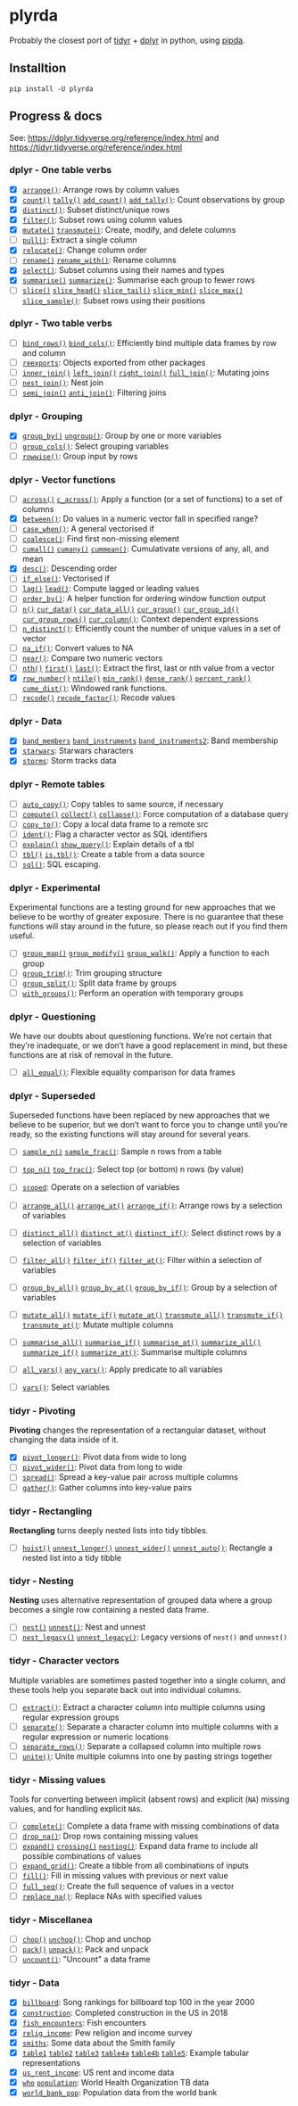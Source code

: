 # plyrda

Probably the closest port of [tidyr][1] + [dplyr][2] in python, using [pipda][3].

## Installtion

```shell
pip install -U plyrda
```

## Progress & docs

See: https://dplyr.tidyverse.org/reference/index.html and https://tidyr.tidyverse.org/reference/index.html

### dplyr - One table verbs
- [x] [`arrange()`](https://pwwang.github.io/plyrda/reference/arrange): Arrange rows by column values
- [x] [`count()`](https://pwwang.github.io/plyrda/reference/count) [`tally()`](https://pwwang.github.io/plyrda/reference/count) [`add_count()`](https://pwwang.github.io/plyrda/reference/count) [`add_tally()`](https://pwwang.github.io/plyrda/reference/count): Count observations by group
- [x] [`distinct()`](https://pwwang.github.io/plyrda/reference/distinct): Subset distinct/unique rows
- [x] [`filter()`](https://pwwang.github.io/plyrda/reference/filter): Subset rows using column values
- [x] [`mutate()`](https://pwwang.github.io/plyrda/reference/mutate) [`transmute()`](https://pwwang.github.io/plyrda/reference/mutate): Create, modify, and delete columns
- [ ] [`pull()`](https://pwwang.github.io/plyrda/reference/pull): Extract a single column
- [x] [`relocate()`](https://pwwang.github.io/plyrda/reference/relocate): Change column order
- [ ] [`rename()`](https://pwwang.github.io/plyrda/reference/rename) [`rename_with()`](https://pwwang.github.io/plyrda/reference/rename): Rename columns
- [x] [`select()`](https://pwwang.github.io/plyrda/reference/select): Subset columns using their names and types
- [x] [`summarise()`](https://pwwang.github.io/plyrda/reference/summarise) [`summarize()`](https://pwwang.github.io/plyrda/reference/summarise): Summarise each group to fewer rows
- [ ] [`slice()`](https://pwwang.github.io/plyrda/reference/slice) [`slice_head()`](https://pwwang.github.io/plyrda/reference/slice) [`slice_tail()`](https://pwwang.github.io/plyrda/reference/slice) [`slice_min()`](https://pwwang.github.io/plyrda/reference/slice) [`slice_max()`](https://pwwang.github.io/plyrda/reference/slice) [`slice_sample()`](https://pwwang.github.io/plyrda/reference/slice): Subset rows using their positions

### dplyr - Two table verbs
- [ ] [`bind_rows()`](https://pwwang.github.io/plyrda/reference/bind) [`bind_cols()`](https://pwwang.github.io/plyrda/reference/bind): Efficiently bind multiple data frames by row and column
- [ ] [`reexports`](https://pwwang.github.io/plyrda/reference/reexports): Objects exported from other packages
- [ ] [`inner_join()`](https://pwwang.github.io/plyrda/reference/mutate-joins) [`left_join()`](https://pwwang.github.io/plyrda/reference/mutate-joins) [`right_join()`](https://pwwang.github.io/plyrda/reference/mutate-joins) [`full_join()`](https://pwwang.github.io/plyrda/reference/mutate-joins): Mutating joins
- [ ] [`nest_join()`](https://pwwang.github.io/plyrda/reference/nest_join): Nest join
- [ ] [`semi_join()`](https://pwwang.github.io/plyrda/reference/filter-joins) [`anti_join()`](https://pwwang.github.io/plyrda/reference/filter-joins): Filtering joins

### dplyr - Grouping
- [x] [`group_by()`](https://pwwang.github.io/plyrda/reference/group_by) [`ungroup()`](https://pwwang.github.io/plyrda/reference/group_by): Group by one or more variables
- [ ] [`group_cols()`](https://pwwang.github.io/plyrda/reference/group_cols): Select grouping variables
- [ ] [`rowwise()`](https://pwwang.github.io/plyrda/reference/rowwise): Group input by rows

### dplyr - Vector functions
- [ ] [`across()`](https://pwwang.github.io/plyrda/reference/across) [`c_across()`](https://pwwang.github.io/plyrda/reference/across): Apply a function (or a set of functions) to a set of columns
- [x] [`between()`](https://pwwang.github.io/plyrda/reference/between): Do values in a numeric vector fall in specified range?
- [ ] [`case_when()`](https://pwwang.github.io/plyrda/reference/case_when): A general vectorised if
- [ ] [`coalesce()`](https://pwwang.github.io/plyrda/reference/coalesce): Find first non-missing element
- [ ] [`cumall()`](https://pwwang.github.io/plyrda/reference/cumall) [`cumany()`](https://pwwang.github.io/plyrda/reference/cumall) [`cummean()`](https://pwwang.github.io/plyrda/reference/cumall): Cumulativate versions of any, all, and mean
- [x] [`desc()`](https://pwwang.github.io/plyrda/reference/desc): Descending order
- [ ] [`if_else()`](https://pwwang.github.io/plyrda/reference/if_else): Vectorised if
- [ ] [`lag()`](https://pwwang.github.io/plyrda/reference/lead-lag) [`lead()`](https://pwwang.github.io/plyrda/reference/lead-lag): Compute lagged or leading values
- [ ] [`order_by()`](https://pwwang.github.io/plyrda/reference/order_by): A helper function for ordering window function output
- [ ] [`n()`](https://pwwang.github.io/plyrda/reference/context) [`cur_data()`](https://pwwang.github.io/plyrda/reference/context) [`cur_data_all()`](https://pwwang.github.io/plyrda/reference/context) [`cur_group()`](https://pwwang.github.io/plyrda/reference/context) [`cur_group_id()`](https://pwwang.github.io/plyrda/reference/context) [`cur_group_rows()`](https://pwwang.github.io/plyrda/reference/context) [`cur_column()`](https://pwwang.github.io/plyrda/reference/context): Context dependent expressions
- [ ] [`n_distinct()`](https://pwwang.github.io/plyrda/reference/n_distinct): Efficiently count the number of unique values in a set of vector
- [ ] [`na_if()`](https://pwwang.github.io/plyrda/reference/na_if): Convert values to NA
- [ ] [`near()`](https://pwwang.github.io/plyrda/reference/near): Compare two numeric vectors
- [ ] [`nth()`](https://pwwang.github.io/plyrda/reference/nth) [`first()`](https://pwwang.github.io/plyrda/reference/nth) [`last()`](https://pwwang.github.io/plyrda/reference/nth): Extract the first, last or nth value from a vector
- [x] [`row_number()`](https://pwwang.github.io/plyrda/reference/ranking) [`ntile()`](https://pwwang.github.io/plyrda/reference/ranking) [`min_rank()`](https://pwwang.github.io/plyrda/reference/ranking) [`dense_rank()`](https://pwwang.github.io/plyrda/reference/ranking) [`percent_rank()`](https://pwwang.github.io/plyrda/reference/ranking) [`cume_dist()`](https://pwwang.github.io/plyrda/reference/ranking): Windowed rank functions.
- [ ] [`recode()`](https://pwwang.github.io/plyrda/reference/recode) [`recode_factor()`](https://pwwang.github.io/plyrda/reference/recode): Recode values

### dplyr - Data
- [x] [`band_members`](https://pwwang.github.io/plyrda/reference/band_members) [`band_instruments`](https://pwwang.github.io/plyrda/reference/band_members) [`band_instruments2`](https://pwwang.github.io/plyrda/reference/band_members): Band membership
- [x] [`starwars`](https://pwwang.github.io/plyrda/reference/starwars): Starwars characters
- [x] [`storms`](https://pwwang.github.io/plyrda/reference/storms): Storm tracks data

### dplyr - Remote tables
- [ ] [`auto_copy()`](https://pwwang.github.io/plyrda/reference/auto_copy): Copy tables to same source, if necessary
- [ ] [`compute()`](https://pwwang.github.io/plyrda/reference/compute) [`collect()`](https://pwwang.github.io/plyrda/reference/compute) [`collapse()`](https://pwwang.github.io/plyrda/reference/compute): Force computation of a database query
- [ ] [`copy_to()`](https://pwwang.github.io/plyrda/reference/copy_to): Copy a local data frame to a remote src
- [ ] [`ident()`](https://pwwang.github.io/plyrda/reference/ident): Flag a character vector as SQL identifiers
- [ ] [`explain()`](https://pwwang.github.io/plyrda/reference/explain) [`show_query()`](https://pwwang.github.io/plyrda/reference/explain): Explain details of a tbl
- [ ] [`tbl()`](https://pwwang.github.io/plyrda/reference/tbl) [`is.tbl()`](https://pwwang.github.io/plyrda/reference/tbl): Create a table from a data source
- [ ] [`sql()`](https://pwwang.github.io/plyrda/reference/sql): SQL escaping.

### dplyr - Experimental

Experimental functions are a testing ground for new approaches that we believe to be worthy of greater exposure. There is no guarantee that these functions will stay around in the future, so please reach out if you find them useful.

- [ ] [`group_map()`](https://pwwang.github.io/plyrda/reference/group_map) [`group_modify()`](https://pwwang.github.io/plyrda/reference/group_map) [`group_walk()`](https://pwwang.github.io/plyrda/reference/group_map): Apply a function to each group
- [ ] [`group_trim()`](https://pwwang.github.io/plyrda/reference/group_trim): Trim grouping structure
- [ ] [`group_split()`](https://pwwang.github.io/plyrda/reference/group_split): Split data frame by groups
- [ ] [`with_groups()`](https://pwwang.github.io/plyrda/reference/with_groups): Perform an operation with temporary groups

### dplyr - Questioning


We have our doubts about questioning functions. We’re not certain that they’re inadequate, or we don’t have a good replacement in mind, but these functions are at risk of removal in the future.

- [ ] [`all_equal()`](https://pwwang.github.io/plyrda/reference/all_equal): Flexible equality comparison for data frames

### dplyr - Superseded

Superseded functions have been replaced by new approaches that we believe to be superior, but we don’t want to force you to change until you’re ready, so the existing functions will stay around for several years.

- [ ] [`sample_n()`](https://pwwang.github.io/plyrda/reference/sample_n) [`sample_frac()`](https://pwwang.github.io/plyrda/reference/sample_n): Sample n rows from a table
- [ ] [`top_n()`](https://pwwang.github.io/plyrda/reference/top_n) [`top_frac()`](https://pwwang.github.io/plyrda/reference/top_n): Select top (or bottom) n rows (by value)
- [ ] [`scoped`](https://pwwang.github.io/plyrda/reference/scoped): Operate on a selection of variables
- [ ] [`arrange_all()`](https://pwwang.github.io/plyrda/reference/arrange_all) [`arrange_at()`](https://pwwang.github.io/plyrda/reference/arrange_all) [`arrange_if()`](https://pwwang.github.io/plyrda/reference/arrange_all): Arrange rows by a selection of variables
- [ ] [`distinct_all()`](https://pwwang.github.io/plyrda/reference/distinct_all) [`distinct_at()`](https://pwwang.github.io/plyrda/reference/distinct_all) [`distinct_if()`](https://pwwang.github.io/plyrda/reference/distinct_all): Select distinct rows by a selection of variables
- [ ] [`filter_all()`](https://pwwang.github.io/plyrda/reference/filter_all) [`filter_if()`](https://pwwang.github.io/plyrda/reference/filter_all) [`filter_at()`](https://pwwang.github.io/plyrda/reference/filter_all): Filter within a selection of variables
- [ ] [`group_by_all()`](https://pwwang.github.io/plyrda/reference/group_by_all) [`group_by_at()`](https://pwwang.github.io/plyrda/reference/group_by_all) [`group_by_if()`](https://pwwang.github.io/plyrda/reference/group_by_all): Group by a selection of variables
- [ ] [`mutate_all()`](https://pwwang.github.io/plyrda/reference/mutate_all) [`mutate_if()`](https://pwwang.github.io/plyrda/reference/mutate_all) [`mutate_at()`](https://pwwang.github.io/plyrda/reference/mutate_all) [`transmute_all()`](https://pwwang.github.io/plyrda/reference/mutate_all) [`transmute_if()`](https://pwwang.github.io/plyrda/reference/mutate_all) [`transmute_at()`](https://pwwang.github.io/plyrda/reference/mutate_all): Mutate multiple columns
- [ ] [`summarise_all()`](https://pwwang.github.io/plyrda/reference/summarise_all) [`summarise_if()`](https://pwwang.github.io/plyrda/reference/summarise_all) [`summarise_at()`](https://pwwang.github.io/plyrda/reference/summarise_all) [`summarize_all()`](https://pwwang.github.io/plyrda/reference/summarise_all) [`summarize_if()`](https://pwwang.github.io/plyrda/reference/summarise_all) [`summarize_at()`](https://pwwang.github.io/plyrda/reference/summarise_all): Summarise multiple columns
- [ ] [`all_vars()`](https://pwwang.github.io/plyrda/reference/all_vars) [`any_vars()`](https://pwwang.github.io/plyrda/reference/all_vars): Apply predicate to all variables
- [ ] [`vars()`](https://pwwang.github.io/plyrda/reference/vars): Select variables


### tidyr - Pivoting


**Pivoting** changes the representation of a rectangular dataset, without changing the data inside of it.

- [x] [`pivot_longer()`](htts://pwwang.github.io/plyrda/reference/pivot_longer): Pivot data from wide to long
- [ ] [`pivot_wider()`](htts://pwwang.github.io/plyrda/reference/pivot_wider): Pivot data from long to wide
- [ ] [`spread()`](htts://pwwang.github.io/plyrda/reference/spread): Spread a key-value pair across multiple columns
- [ ] [`gather()`](htts://pwwang.github.io/plyrda/reference/gather): Gather columns into key-value pairs

### tidyr - Rectangling


**Rectangling** turns deeply nested lists into tidy tibbles.

- [ ] [`hoist()`](htts://pwwang.github.io/plyrda/reference/hoist) [`unnest_longer()`](htts://pwwang.github.io/plyrda/reference/unnest_longer) [`unnest_wider()`](htts://pwwang.github.io/plyrda/reference/unnest_wider) [`unnest_auto()`](htts://pwwang.github.io/plyrda/reference/unnest_auto): Rectangle a nested list into a tidy tibble

### tidyr - Nesting


**Nesting** uses alternative representation of grouped data where a group becomes a single row containing a nested data frame.

- [ ] [`nest()`](htts://pwwang.github.io/plyrda/reference/nest) [`unnest()`](htts://pwwang.github.io/plyrda/reference/unnest): Nest and unnest
- [ ] [`nest_legacy()`](htts://pwwang.github.io/plyrda/reference/nest_legacy) [`unnest_legacy()`](htts://pwwang.github.io/plyrda/reference/unnest_legacy): Legacy versions of `nest()` and `unnest()`

### tidyr - Character vectors


Multiple variables are sometimes pasted together into a single column, and these tools help you separate back out into individual columns.

- [ ] [`extract()`](htts://pwwang.github.io/plyrda/reference/extract): Extract a character column into multiple columns using regular expression groups
- [ ] [`separate()`](htts://pwwang.github.io/plyrda/reference/separate): Separate a character column into multiple columns with a regular expression or numeric locations
- [ ] [`separate_rows()`](htts://pwwang.github.io/plyrda/reference/separate_rows): Separate a collapsed column into multiple rows
- [ ] [`unite()`](htts://pwwang.github.io/plyrda/reference/unite): Unite multiple columns into one by pasting strings together

### tidyr - Missing values


Tools for converting between implicit (absent rows) and explicit (`NA`) missing values, and for handling explicit `NA`s.

- [ ] [`complete()`](htts://pwwang.github.io/plyrda/reference/complete): Complete a data frame with missing combinations of data
- [ ] [`drop_na()`](htts://pwwang.github.io/plyrda/reference/drop_na): Drop rows containing missing values
- [ ] [`expand()`](htts://pwwang.github.io/plyrda/reference/expand) [`crossing()`](htts://pwwang.github.io/plyrda/reference/crossing) [`nesting()`](htts://pwwang.github.io/plyrda/reference/nesting): Expand data frame to include all possible combinations of values
- [ ] [`expand_grid()`](htts://pwwang.github.io/plyrda/reference/expand_grid): Create a tibble from all combinations of inputs
- [ ] [`fill()`](htts://pwwang.github.io/plyrda/reference/fill): Fill in missing values with previous or next value
- [ ] [`full_seq()`](htts://pwwang.github.io/plyrda/reference/full_seq): Create the full sequence of values in a vector
- [ ] [`replace_na()`](htts://pwwang.github.io/plyrda/reference/replace_na): Replace NAs with specified values

### tidyr - Miscellanea

- [ ] [`chop()`](htts://pwwang.github.io/plyrda/reference/chop) [`unchop()`](htts://pwwang.github.io/plyrda/reference/unchop): Chop and unchop
- [ ] [`pack()`](htts://pwwang.github.io/plyrda/reference/pack) [`unpack()`](htts://pwwang.github.io/plyrda/reference/unpack): Pack and unpack
- [ ] [`uncount()`](htts://pwwang.github.io/plyrda/reference/uncount): "Uncount" a data frame

### tidyr - Data

- [x] [`billboard`](htts://pwwang.github.io/plyrda/reference/billboard): Song rankings for billboard top 100 in the year 2000
- [x] [`construction`](htts://pwwang.github.io/plyrda/reference/construction): Completed construction in the US in 2018
- [x] [`fish_encounters`](htts://pwwang.github.io/plyrda/reference/fish_encounters): Fish encounters
- [x] [`relig_income`](htts://pwwang.github.io/plyrda/reference/relig_income): Pew religion and income survey
- [x] [`smiths`](htts://pwwang.github.io/plyrda/reference/smiths): Some data about the Smith family
- [x] [`table1`](htts://pwwang.github.io/plyrda/reference/table1) [`table2`](htts://pwwang.github.io/plyrda/reference/table2) [`table3`](htts://pwwang.github.io/plyrda/reference/table3) [`table4a`](htts://pwwang.github.io/plyrda/reference/table4a) [`table4b`](htts://pwwang.github.io/plyrda/reference/table4b) [`table5`](htts://pwwang.github.io/plyrda/reference/table5): Example tabular representations
- [x] [`us_rent_income`](htts://pwwang.github.io/plyrda/reference/us_rent_income): US rent and income data
- [x] [`who`](htts://pwwang.github.io/plyrda/reference/who) [`population`](htts://pwwang.github.io/plyrda/reference/population): World Health Organization TB data
- [x] [`world_bank_pop`](htts://pwwang.github.io/plyrda/reference/world_bank_pop): Population data from the world bank

[1]: https://tidyr.tidyverse.org/index.html
[2]: https://dplyr.tidyverse.org/index.html
[3]: https://github.com/pwwang/pipda
